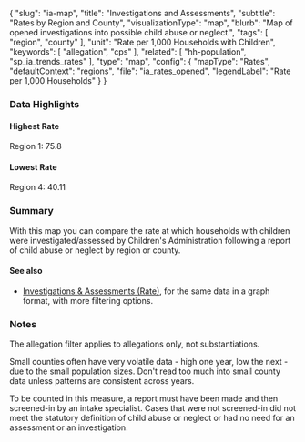 {
	"slug": "ia-map",
	"title": "Investigations and Assessments",
	"subtitle": "Rates by Region and County",
	"visualizationType": "map",
	"blurb": "Map of opened investigations into possible child abuse or neglect.",
	"tags": [
	    "region",
	    "county"
	],
	"unit": "Rate per 1,000 Households with Children",
	"keywords": [
	    "allegation",
	    "cps"
	],
	"related": [ "hh-population", "sp_ia_trends_rates" ],
	"type": "map",
	"config": {
		"mapType": "Rates",
		"defaultContext": "regions",
		"file": "ia_rates_opened",
		"legendLabel": "Rate per 1,000 Households"
	}
}

### Data Highlights

<div class="stat">
    <h4>Highest Rate</h4>
    <p>Region 1: 75.8</p>
</div>

<div class="stat">
    <h4>Lowest Rate</h4>
    <p>Region 4: 40.11</p>
</div>

### Summary

With this map you can compare the rate at which households with children were investigated/assessed by Children's Administration following a report of child abuse or neglect by region or county.

#### See also

- [Investigations & Assessments (Rate)](https://portal.cssat.org/visualizations/ia-rates), for the same data in a graph format, with more filtering options.

### Notes

The allegation filter applies to allegations only, not substantiations.

Small counties often have very volatile data - high one year, low the next - due to the small population sizes. Don't read too much into small county data unless patterns are consistent across years.

To be counted in this measure, a report must have been made and then screened-in by an intake specialist. Cases that were not screened-in did not meet the statutory definition of child abuse or neglect or had no need for an assessment or an investigation.

